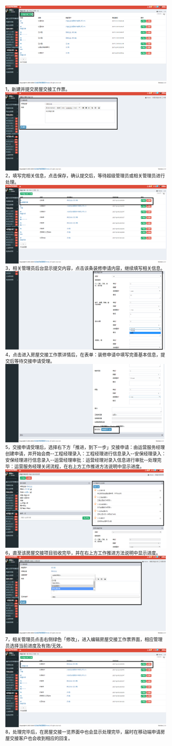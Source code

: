 ![](/assets/房屋交接流程.png)1，新建并提交房屋交接工作票。![](/assets/房屋交接流程1.png)2，填写完相关信息，点击保存，确认提交后，等待超级管理员或相关管理员进行处理。![](/assets/房屋交接流程2.png)3，相关管理员后台显示提交内容，点击该条装修申请内容，继续填写相关信息。![](/assets/房屋交接流程3.png)4，点击进入房屋交接工作票详情后，在表单：装修申请中填写完善基本信息，提交后等待交接申请受理。![](/assets/房屋交接流程4.png)5，交接申请受理后，选择右下方「推进，到下一步」交接申请：由运营服务经理创建申请，并开始会商--工程经理录入：工程经理进行信息录入--安保经理录入：安保经理进行信息录入--运营经理审批：运营经理对录入信息进行审批--处理完毕：运营服务经理关闭流程，在右上方工作推进方法说明中显示进度。![](/assets/房屋交接流程5.png)6，直至该房屋交接项目验收完毕，并在右上方工作推进方法说明中显示进度。![](/assets/房屋交接流程6.png)7，相关管理员点击右侧绿色「修改」，进入编辑房屋交接工作票界面，相应管理员选择当前进度及有效/无效。![](/assets/房屋交接流程7.png)8，处理完毕后，在房屋交接一览界面中也会显示处理完毕，届时在移动端申请房屋交接客户也会收到相应的回复。

